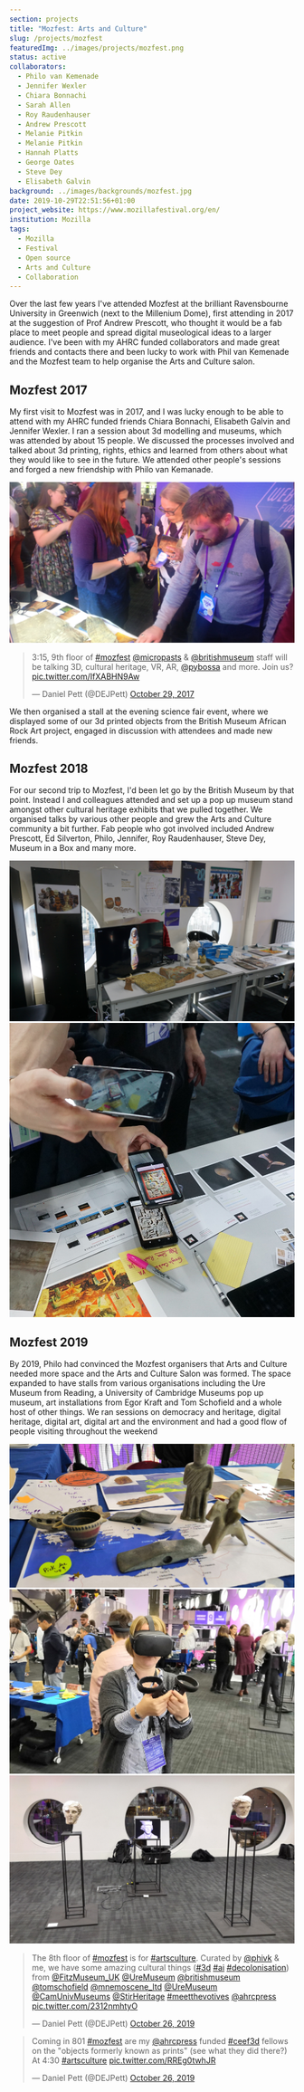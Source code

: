 ```yaml
---
section: projects
title: "Mozfest: Arts and Culture"
slug: /projects/mozfest
featuredImg: ../images/projects/mozfest.png
status: active
collaborators:
  - Philo van Kemenade
  - Jennifer Wexler
  - Chiara Bonnachi
  - Sarah Allen
  - Roy Raudenhauser
  - Andrew Prescott
  - Melanie Pitkin
  - Melanie Pitkin
  - Hannah Platts
  - George Oates
  - Steve Dey
  - Elisabeth Galvin
background: ../images/backgrounds/mozfest.jpg
date: 2019-10-29T22:51:56+01:00
project_website: https://www.mozillafestival.org/en/
institution: Mozilla
tags: 
  - Mozilla
  - Festival
  - Open source
  - Arts and Culture
  - Collaboration
---
```

Over the last few years I've attended Mozfest at the brilliant Ravensbourne University in Greenwich (next to the Millenium Dome), first attending 
in 2017 at the suggestion of Prof Andrew Prescott, who thought it would be a fab place to meet people 
and spread digital museological ideas to a larger audience. I've been with my AHRC funded collaborators 
and made great friends and contacts there and been lucky to work with Phil van Kemenade and the Mozfest team to help
organise the Arts and Culture salon. 

## Mozfest 2017 

My first visit to Mozfest was in 2017, and I was lucky enough to be able to attend with my AHRC funded friends
Chiara Bonnachi, Elisabeth Galvin and Jennifer Wexler. I ran a session about 3d modelling and museums, which was attended by about 
15 people. We discussed the processes involved and talked about 3d printing, rights, ethics and learned 
from others about what they would like to see in the future. We attended other people's sessions and forged a new 
friendship with Philo van Kemanade.

![Science fair and the BM Rock Art project 2017](../images/2018/10/science.jpg)

<blockquote class="twitter-tweet"><p lang="en" dir="ltr">3:15, 9th floor of <a href="https://twitter.com/hashtag/mozfest?src=hash&amp;ref_src=twsrc%5Etfw">#mozfest</a> <a href="https://twitter.com/MicroPasts?ref_src=twsrc%5Etfw">@micropasts</a> &amp; <a href="https://twitter.com/britishmuseum?ref_src=twsrc%5Etfw">@britishmuseum</a> staff will be talking 3D, cultural heritage, VR, AR, <a href="https://twitter.com/PyBossa?ref_src=twsrc%5Etfw">@pybossa</a> and more. Join us? <a href="https://t.co/IfXABHN9Aw">pic.twitter.com/IfXABHN9Aw</a></p>&mdash; Daniel Pett (@DEJPett) <a href="https://twitter.com/DEJPett/status/924577542933241856?ref_src=twsrc%5Etfw">October 29, 2017</a></blockquote>

We then organised a stall at the evening science fair event, where we displayed some of our 3d printed objects from the British
Museum African Rock Art project, engaged in discussion with attendees and made new friends. 

## Mozfest 2018

For our second trip to Mozfest, I'd been let go by the British Museum by that point. Instead I and colleagues
attended and set up a pop up museum stand amongst other cultural heritage exhibits that we pulled together. We organised 
talks by various other people and grew the Arts and Culture community a bit further. Fab people who got involved included
Andrew Prescott, Ed Silverton, Philo, Jennifer, Roy Raudenhauser, Steve Dey, Museum in a Box and many more. 

![The pop up museum stand at Mozfest 2018](../images/2018/10/DSC01556.jpg)
![Roy's recolouring app in use at Mozfest 2018](../images/2018/10/recolour.jpg)

## Mozfest 2019

By 2019, Philo had convinced the Mozfest organisers that Arts and Culture needed more space and the Arts and Culture Salon
was formed. The space expanded to have stalls from various organisations including the Ure Museum from Reading, a University of 
Cambridge Museums pop up museum, art installations from Egor Kraft and Tom Schofield and a whole host of other things. We ran 
sessions on democracy and heritage, digital heritage, digital art, digital art and the environment and had a good flow of people visiting
throughout the weekend

![Pop up museum at Mozfest 2019](../images/2018/10/popup.jpg)
![Hannah Platts using VR at Mozfest 2019](../images/2018/10/vr.jpg)
![Egor's installation at Mozfest 2019](../images/2018/10/installation.jpg)

<blockquote class="twitter-tweet"><p lang="en" dir="ltr">The 8th floor of <a href="https://twitter.com/hashtag/mozfest?src=hash&amp;ref_src=twsrc%5Etfw">#mozfest</a> is for <a href="https://twitter.com/hashtag/artsculture?src=hash&amp;ref_src=twsrc%5Etfw">#artsculture</a>. Curated by <a href="https://twitter.com/phivk?ref_src=twsrc%5Etfw">@phivk</a> &amp; me, we have some amazing cultural things (<a href="https://twitter.com/hashtag/3d?src=hash&amp;ref_src=twsrc%5Etfw">#3d</a> <a href="https://twitter.com/hashtag/ai?src=hash&amp;ref_src=twsrc%5Etfw">#ai</a> <a href="https://twitter.com/hashtag/decolonisation?src=hash&amp;ref_src=twsrc%5Etfw">#decolonisation</a>) from <a href="https://twitter.com/FitzMuseum_UK?ref_src=twsrc%5Etfw">@FitzMuseum_UK</a> <a href="https://twitter.com/UreMuseum?ref_src=twsrc%5Etfw">@UreMuseum</a> <a href="https://twitter.com/britishmuseum?ref_src=twsrc%5Etfw">@britishmuseum</a> <a href="https://twitter.com/tomschofield?ref_src=twsrc%5Etfw">@tomschofield</a> <a href="https://twitter.com/mnemoscene_ltd?ref_src=twsrc%5Etfw">@mnemoscene_ltd</a> <a href="https://twitter.com/UreMuseum?ref_src=twsrc%5Etfw">@UreMuseum</a> <a href="https://twitter.com/CamUnivMuseums?ref_src=twsrc%5Etfw">@CamUnivMuseums</a> <a href="https://twitter.com/StirHeritage?ref_src=twsrc%5Etfw">@StirHeritage</a> <a href="https://twitter.com/hashtag/meetthevotives?src=hash&amp;ref_src=twsrc%5Etfw">#meetthevotives</a> <a href="https://twitter.com/ahrcpress?ref_src=twsrc%5Etfw">@ahrcpress</a> <a href="https://t.co/2312nmhtyO">pic.twitter.com/2312nmhtyO</a></p>&mdash; Daniel Pett (@DEJPett) <a href="https://twitter.com/DEJPett/status/1188032904024248320?ref_src=twsrc%5Etfw">October 26, 2019</a></blockquote>
<blockquote class="twitter-tweet"><p lang="en" dir="ltr">Coming in 801 <a href="https://twitter.com/hashtag/mozfest?src=hash&amp;ref_src=twsrc%5Etfw">#mozfest</a> are my <a href="https://twitter.com/ahrcpress?ref_src=twsrc%5Etfw">@ahrcpress</a> funded <a href="https://twitter.com/hashtag/ceef3d?src=hash&amp;ref_src=twsrc%5Etfw">#ceef3d</a> fellows on the &quot;objects formerly known as prints&quot; (see what they did there?) At 4:30 <a href="https://twitter.com/hashtag/artsculture?src=hash&amp;ref_src=twsrc%5Etfw">#artsculture</a> <a href="https://t.co/RREg0twhJR">pic.twitter.com/RREg0twhJR</a></p>&mdash; Daniel Pett (@DEJPett) <a href="https://twitter.com/DEJPett/status/1188114540350885889?ref_src=twsrc%5Etfw">October 26, 2019</a></blockquote> <script async src="https://platform.twitter.com/widgets.js" charset="utf-8"></script>